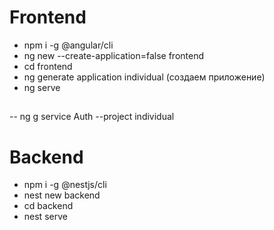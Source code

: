 # Frontend
- npm i -g @angular/cli
- ng new --create-application=false frontend
- cd frontend
- ng generate application individual (создаем приложение)
- ng serve


##
-- ng g service Auth --project individual

# Backend
- npm i -g @nestjs/cli
- nest new backend
- cd backend
- nest serve
